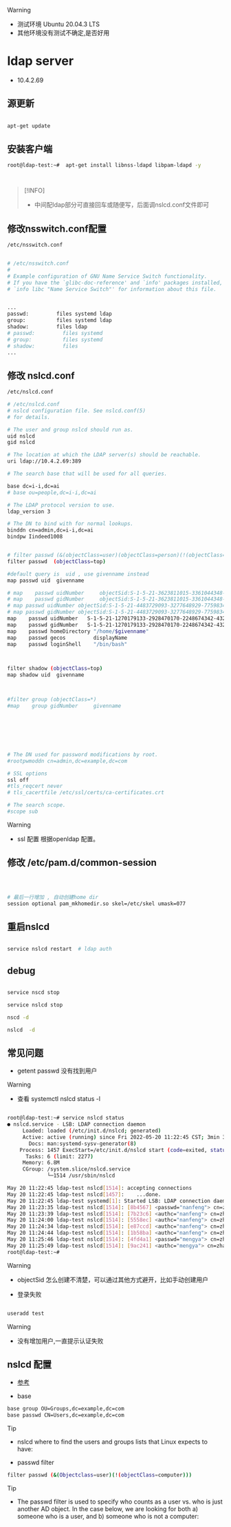 
> [!WARNING]
> - 测试环境 Ubuntu 20.04.3 LTS 
> - 其他环境没有测试不确定,是否好用

# ldap server

- 10.4.2.69

## 源更新

```bash

apt-get update

```
## 安装客户端

```bash
root@ldap-test:~#  apt-get install libnss-ldapd libpam-ldapd -y




```
> [!INFO]
> - 中间配ldap部分可直接回车或随便写，后面调nslcd.conf文件即可


##  修改nsswitch.conf配置

```bash
/etc/nsswitch.conf


# /etc/nsswitch.conf
#
# Example configuration of GNU Name Service Switch functionality.
# If you have the `glibc-doc-reference' and `info' packages installed, try:
# `info libc "Name Service Switch"' for information about this file.


...
passwd:         files systemd ldap
group:          files systemd ldap
shadow:         files ldap
# passwd:         files systemd
# group:          files systemd
# shadow:         files
...


```

## 修改 nslcd.conf


```bash
/etc/nslcd.conf

# /etc/nslcd.conf
# nslcd configuration file. See nslcd.conf(5)
# for details.

# The user and group nslcd should run as.
uid nslcd
gid nslcd

# The location at which the LDAP server(s) should be reachable.
uri ldap://10.4.2.69:389

# The search base that will be used for all queries.

base dc=i-i,dc=ai
# base ou=people,dc=i-i,dc=ai

# The LDAP protocol version to use.
ldap_version 3

# The DN to bind with for normal lookups.
binddn cn=admin,dc=i-i,dc=ai
bindpw Iindeed1008


# filter passwd (&(objectClass=user)(objectClass=person)(!(objectClass=computer)))
filter passwd  (objectClass=top)

#default query is  uid , use givenname instead
map passwd uid  givenname

# map    passwd uidNumber     objectSid:S-1-5-21-3623811015-3361044348-30300820
# map    passwd gidNumber     objectSid:S-1-5-21-3623811015-3361044348-30300820
# map passwd uidNumber objectSid:S-1-5-21-4483729093-3277648929-7759834922
# map passwd gidNumber objectSid:S-1-5-21-4483729093-3277648929-7759834922
map    passwd uidNumber   S-1-5-21-1270179133-2928470170-2248674342-4324
map    passwd gidNumber   S-1-5-21-1270179133-2928470170-2248674342-4324
map    passwd homeDirectory "/home/$givenname"
map    passwd gecos         displayName
map    passwd loginShell    "/bin/bash"



filter shadow (objectClass=top)
map shadow uid  givenname



#filter group (objectClass=*)
#map    group gidNumber     givenname







# The DN used for password modifications by root.
#rootpwmoddn cn=admin,dc=example,dc=com

# SSL options
ssl off
#tls_reqcert never
# tls_cacertfile /etc/ssl/certs/ca-certificates.crt

# The search scope.
#scope sub

```

> [!WARNING]
> - ssl 配置 根据openldap 配置。


## 修改 /etc/pam.d/common-session


```bash



# 最后一行增加 , 自动创建home dir
session optional pam_mkhomedir.so skel=/etc/skel umask=077   


```


## 重启nslcd


```bash

service nslcd restart  # ldap auth


```


## debug


```bash

service nscd stop

service nslcd stop

nscd -d 

nslcd  -d 

```


## 常见问题 


- getent passwd 没有找到用户


> [!WARNING]
> - 查看 systemctl nslcd status -l


```bash

root@ldap-test:~# service nslcd status
● nslcd.service - LSB: LDAP connection daemon
     Loaded: loaded (/etc/init.d/nslcd; generated)
     Active: active (running) since Fri 2022-05-20 11:22:45 CST; 3min 31s ago
       Docs: man:systemd-sysv-generator(8)
    Process: 1457 ExecStart=/etc/init.d/nslcd start (code=exited, status=0/SUCCESS)
      Tasks: 6 (limit: 2277)
     Memory: 6.8M
     CGroup: /system.slice/nslcd.service
             └─1514 /usr/sbin/nslcd

May 20 11:22:45 ldap-test nslcd[1514]: accepting connections
May 20 11:22:45 ldap-test nslcd[1457]:    ...done.
May 20 11:22:45 ldap-test systemd[1]: Started LSB: LDAP connection daemon.
May 20 11:23:35 ldap-test nslcd[1514]: [8b4567] <passwd="nanfeng"> cn=zhuzhenghao,ou=tech,ou=people,dc=i-i,dc=ai: objectSid: missing
May 20 11:23:39 ldap-test nslcd[1514]: [7b23c6] <authc="nanfeng"> cn=zhuzhenghao,ou=tech,ou=people,dc=i-i,dc=ai: Invalid credentials
May 20 11:24:00 ldap-test nslcd[1514]: [5558ec] <authc="nanfeng"> cn=zhuzhenghao,ou=tech,ou=people,dc=i-i,dc=ai: Invalid credentials
May 20 11:24:34 ldap-test nslcd[1514]: [e87ccd] <authc="nanfeng"> cn=zhuzhenghao,ou=tech,ou=people,dc=i-i,dc=ai: Invalid credentials
May 20 11:24:44 ldap-test nslcd[1514]: [1b58ba] <authc="nanfeng"> cn=zhuzhenghao,ou=tech,ou=people,dc=i-i,dc=ai: Invalid credentials
May 20 11:25:46 ldap-test nslcd[1514]: [4fd4a1] <passwd="mengya"> cn=zhanglinlin,ou=tech,ou=people,dc=i-i,dc=ai: objectSid: missing
May 20 11:25:49 ldap-test nslcd[1514]: [9ac241] <authc="mengya"> cn=zhanglinlin,ou=tech,ou=people,dc=i-i,dc=ai: Invalid credentials
root@ldap-test:~# 

```

> [!WARNING]
> - objectSid 怎么创建不清楚，可以通过其他方式避开，比如手动创建用户


-  登录失败


```bash

useradd test

```

> [!WARNING] 
> - 没有增加用户,一直提示认证失败






## nslcd  配置

- [参考](https://www.markturner.net/2019/09/27/ad-ldap-authentication-on-linux-hosts/)


- base 

```bash
base group OU=Groups,dc=example,dc=com
base passwd CN=Users,dc=example,dc=com

```

> [!TIP]
> - nslcd where to find the users and groups lists that Linux expects to have:

-  passwd filter 

```bash
filter passwd (&(Objectclass=user)(!(objectClass=computer)))

```

> [!TIP]
> - The passwd filter is used to specify who counts as a user vs. who is just another AD object. In the case below, we are looking for both a) someone who is a user, and b) someone who is not a computer:
